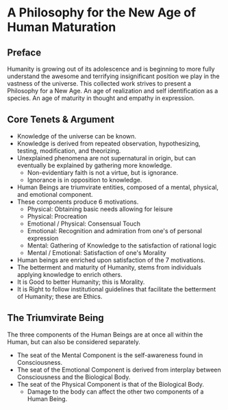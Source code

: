 # A Philosophy for the New Age of Human Maturation

## Preface

Humanity is growing out of its adolescence and is beginning to more fully understand the awesome and terrifying insignificant position we play in the vastness of the universe. This collected work strives to present a Philosophy for a New Age. An age of realization and self identification as a species. An age of maturity in thought and empathy in expression. 

## Core Tenets & Argument
* Knowledge of the universe can be known. 
* Knowledge is derived from repeated observation, hypothesizing, testing, modification, and theorizing. 
* Unexplained phenomena are not supernatural in origin, but can eventually be explained by gathering more knowledge.
    * Non-evidentiary faith is not a virtue, but is ignorance. 
    * Ignorance is in opposition to knowledge.
* Human Beings are triumvirate entities, composed of a mental, physical, and emotional component.
* These components produce 6 motivations.
    * Physical: Obtaining basic needs allowing for leisure
    * Physical: Procreation
    * Emotional / Physical: Consensual Touch
    * Emotional: Recognition and admiration from one's of personal expression
    * Mental: Gathering of Knowledge to the satisfaction of rational logic
    * Mental / Emotional: Satisfaction of one's Morality     
* Human beings are enriched upon satisfaction of the 7 motivations. 
* The betterment and maturity of Humanity, stems from individuals applying knowledge to enrich others.
* It is Good to better Humanity; this is Morality.
* It is Right to follow institutional guidelines that facilitate the betterment of Humanity; these are Ethics.

## The Triumvirate Being 
The three components of the Human Beings are at once all within the Human, but can also be considered separately. 

* The seat of the Mental Component is the self-awareness found in Consciousness. 
* The seat of the Emotional Component is derived from interplay between Consciousness and the Biological Body.
* The seat of the Physical Component is that of the Biological Body.
    * Damage to the body can affect the other two components of a Human Being. 
